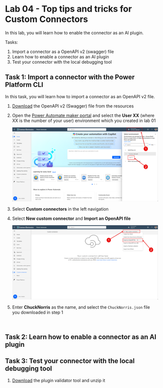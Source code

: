 # Lab 04 - Top tips and tricks for Custom Connectors

In this lab, you will learn how to enable the connector as an AI plugin.

Tasks:

1. Import a connector as a OpenAPI v2 (swagger) file
1. Learn how to enable a connector as an AI plugin
1. Test your connector with the local debugging tool

## Task 1: Import a connector with the Power Platform CLI

In this task, you will learn how to import a connector as an OpenAPI v2 file.

1. [Download](../resources/ChuckNorris.json) the OpenAPI v2 (Swagger) file from the resources

1. Open the [Power Automate maker portal](https://make.powerautomate.com) and select the **User XX** (where XX is the number of your user) environment which you created in lab 01

    ![Select environment](./assets/select-environment.png)

1. Select **Custom connectors** in the left navigation

1. Select **New custom connector** and **Import an OpenAPI file**

    ![Import an OpenAPI file](./assets/import-from-openapi-file.png)

1. Enter **ChuckNorris** as the name, and select the `ChuckNorris.json` file you downloaded in step 1

    ![]()

## Task 2: Learn how to enable a connector as an AI plugin



## Task 3: Test your connector with the local debugging tool

1. [Download](../resources/plugin-validator.zip) the plugin validator tool and unzip it
